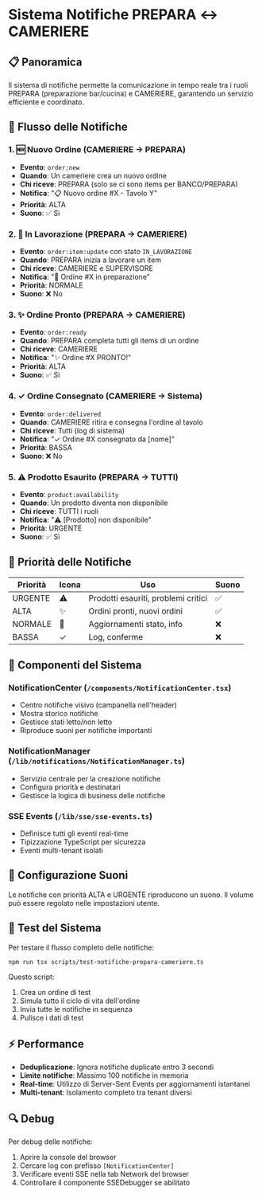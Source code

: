 # Sistema Notifiche PREPARA ↔️ CAMERIERE

## 📋 Panoramica

Il sistema di notifiche permette la comunicazione in tempo reale tra i ruoli PREPARA (preparazione bar/cucina) e CAMERIERE, garantendo un servizio efficiente e coordinato.

## 🔔 Flusso delle Notifiche

### 1. 🆕 Nuovo Ordine (CAMERIERE → PREPARA)
- **Evento**: `order:new`
- **Quando**: Un cameriere crea un nuovo ordine
- **Chi riceve**: PREPARA (solo se ci sono items per BANCO/PREPARA)
- **Notifica**: "📋 Nuovo ordine #X - Tavolo Y"
- **Priorità**: ALTA
- **Suono**: ✅ Sì

### 2. 🔄 In Lavorazione (PREPARA → CAMERIERE)
- **Evento**: `order:item:update` con stato `IN_LAVORAZIONE`
- **Quando**: PREPARA inizia a lavorare un item
- **Chi riceve**: CAMERIERE e SUPERVISORE
- **Notifica**: "🔄 Ordine #X in preparazione"
- **Priorità**: NORMALE
- **Suono**: ❌ No

### 3. ✨ Ordine Pronto (PREPARA → CAMERIERE)
- **Evento**: `order:ready`
- **Quando**: PREPARA completa tutti gli items di un ordine
- **Chi riceve**: CAMERIERE
- **Notifica**: "✨ Ordine #X PRONTO!"
- **Priorità**: ALTA
- **Suono**: ✅ Sì

### 4. ✓ Ordine Consegnato (CAMERIERE → Sistema)
- **Evento**: `order:delivered`
- **Quando**: CAMERIERE ritira e consegna l'ordine al tavolo
- **Chi riceve**: Tutti (log di sistema)
- **Notifica**: "✓ Ordine #X consegnato da [nome]"
- **Priorità**: BASSA
- **Suono**: ❌ No

### 5. ⚠️ Prodotto Esaurito (PREPARA → TUTTI)
- **Evento**: `product:availability`
- **Quando**: Un prodotto diventa non disponibile
- **Chi riceve**: TUTTI i ruoli
- **Notifica**: "⚠️ [Prodotto] non disponibile"
- **Priorità**: URGENTE
- **Suono**: ✅ Sì

## 🎯 Priorità delle Notifiche

| Priorità | Icona | Uso | Suono |
|----------|-------|-----|-------|
| URGENTE | ⚠️ | Prodotti esauriti, problemi critici | ✅ |
| ALTA | ✨ | Ordini pronti, nuovi ordini | ✅ |
| NORMALE | 🔄 | Aggiornamenti stato, info | ❌ |
| BASSA | ✓ | Log, conferme | ❌ |

## 📱 Componenti del Sistema

### NotificationCenter (`/components/NotificationCenter.tsx`)
- Centro notifiche visivo (campanella nell'header)
- Mostra storico notifiche
- Gestisce stati letto/non letto
- Riproduce suoni per notifiche importanti

### NotificationManager (`/lib/notifications/NotificationManager.ts`)
- Servizio centrale per la creazione notifiche
- Configura priorità e destinatari
- Gestisce la logica di business delle notifiche

### SSE Events (`/lib/sse/sse-events.ts`)
- Definisce tutti gli eventi real-time
- Tipizzazione TypeScript per sicurezza
- Eventi multi-tenant isolati

## 🔧 Configurazione Suoni

Le notifiche con priorità ALTA e URGENTE riproducono un suono. Il volume può essere regolato nelle impostazioni utente.

## 🚀 Test del Sistema

Per testare il flusso completo delle notifiche:

```bash
npm run tsx scripts/test-notifiche-prepara-cameriere.ts
```

Questo script:
1. Crea un ordine di test
2. Simula tutto il ciclo di vita dell'ordine
3. Invia tutte le notifiche in sequenza
4. Pulisce i dati di test

## ⚡ Performance

- **Deduplicazione**: Ignora notifiche duplicate entro 3 secondi
- **Limite notifiche**: Massimo 100 notifiche in memoria
- **Real-time**: Utilizzo di Server-Sent Events per aggiornamenti istantanei
- **Multi-tenant**: Isolamento completo tra tenant diversi

## 🔍 Debug

Per debug delle notifiche:
1. Aprire la console del browser
2. Cercare log con prefisso `[NotificationCenter]`
3. Verificare eventi SSE nella tab Network del browser
4. Controllare il componente SSEDebugger se abilitato